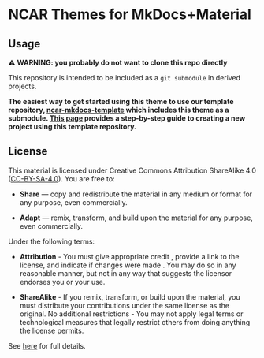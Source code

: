 # NCAR Themes for MkDocs+Material


## Usage
**⚠️ WARNING: you probably do not want to clone this repo directly**

This repository is intended to be included as a `git submodule` in derived projects.  

**The easiest way to get started using this theme to use our template repository, [ncar-mkdocs-template](https://ncar-mkdocs-template.readthedocs.io/en/latest/) which includes this theme as a submodule. [This page](https://ncar-mkdocs-template.readthedocs.io/en/latest/getting-started/) provides a step-by-step guide to creating a new project using this template repository.**

## License

This material is licensed under Creative Commons Attribution ShareAlike 4.0 ([CC-BY-SA-4.0](https://creativecommons.org/licenses/by-sa/4.0/)).  You are free to:

- **Share** — copy and redistribute the material in any medium or format for any purpose, even commercially.

- **Adapt** — remix, transform, and build upon the material for any purpose, even commercially.


Under the following terms:

- **Attribution** - You must give appropriate credit , provide a link to the license, and indicate if changes were made . You may do so in any reasonable manner, but not in any way that suggests the licensor endorses you or your use.

- **ShareAlike** - If you remix, transform, or build upon the material, you must distribute your contributions under the same license as the original.
No additional restrictions - You may not apply legal terms or technological measures that legally restrict others from doing anything the license permits.

See [here](https://creativecommons.org/licenses/by-sa/4.0/legalcode.en) for full details.
